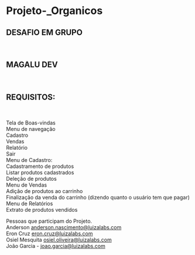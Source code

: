 # Projeto-_Organicos
<h2>DESAFIO EM GRUPO</h2><br>
<h2>MAGALU DEV</h2><br>

<h2>REQUISITOS:</h2><br>

Tela de Boas-vindas<br>
Menu de navegação<br>
Cadastro<br>
Vendas<br>
Relatório<br>
Sair<br>
Menu de Cadastro:<br>
Cadastramento de produtos<br>
Listar produtos cadastrados<br>
Deleção de produtos<br>
Menu de Vendas<br>
Adição de produtos ao carrinho<br>
Finalização da venda do carrinho (dizendo quanto o usuário tem que pagar)<br>
Menu de Relatórios<br>
Extrato de produtos vendidos<br>


Pessoas que participam do Projeto.<br>
Anderson anderson.nascimento@luizalabs.com<br>
Eron Cruz eron.cruz@luizalabs.com<br>
Osiel Mesquita osiel.oliveira@luizalabs.com <br>
João Garcia - joao.garcia@luizalabs.com<br>